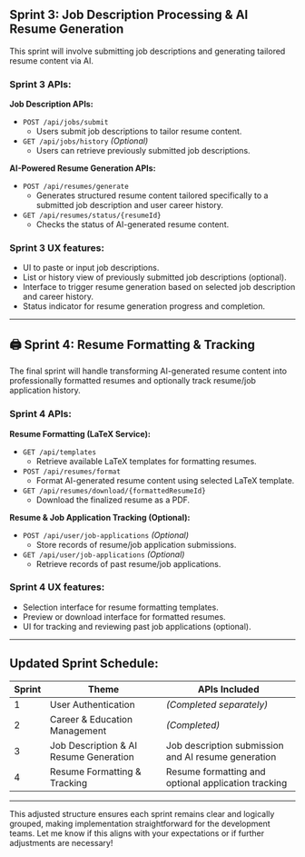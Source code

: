 
## **Sprint 3: Job Description Processing & AI Resume Generation**

This sprint will involve submitting job descriptions and generating tailored resume content via AI.

### **Sprint 3 APIs:**

**Job Description APIs:**
- `POST /api/jobs/submit`
  - Users submit job descriptions to tailor resume content.
- `GET /api/jobs/history` *(Optional)*
  - Users can retrieve previously submitted job descriptions.

**AI-Powered Resume Generation APIs:**
- `POST /api/resumes/generate`
  - Generates structured resume content tailored specifically to a submitted job description and user career history.
- `GET /api/resumes/status/{resumeId}`
  - Checks the status of AI-generated resume content.

### **Sprint 3 UX features:**
- UI to paste or input job descriptions.
- List or history view of previously submitted job descriptions (optional).
- Interface to trigger resume generation based on selected job description and career history.
- Status indicator for resume generation progress and completion.

---

## 🖨️ **Sprint 4: Resume Formatting & Tracking**

The final sprint will handle transforming AI-generated resume content into professionally formatted resumes and optionally track resume/job application history.

### **Sprint 4 APIs:**

**Resume Formatting (LaTeX Service):**
- `GET /api/templates`
  - Retrieve available LaTeX templates for formatting resumes.
- `POST /api/resumes/format`
  - Format AI-generated resume content using selected LaTeX template.
- `GET /api/resumes/download/{formattedResumeId}`
  - Download the finalized resume as a PDF.

**Resume & Job Application Tracking (Optional):**
- `POST /api/user/job-applications` *(Optional)*
  - Store records of resume/job application submissions.
- `GET /api/user/job-applications` *(Optional)*
  - Retrieve records of past resume/job applications.

### **Sprint 4 UX features:**
- Selection interface for resume formatting templates.
- Preview or download interface for formatted resumes.
- UI for tracking and reviewing past job applications (optional).

---

## **Updated Sprint Schedule:**

| Sprint | Theme                                 | APIs Included |
|--------|---------------------------------------|---------------|
| 1      | User Authentication                   | *(Completed separately)* |
| 2      | Career & Education Management         | *(Completed)* |
| 3      | Job Description & AI Resume Generation | Job description submission and AI resume generation |
| 4      | Resume Formatting & Tracking          | Resume formatting and optional application tracking |

---

This adjusted structure ensures each sprint remains clear and logically grouped, making implementation straightforward for the development teams. Let me know if this aligns with your expectations or if further adjustments are necessary!